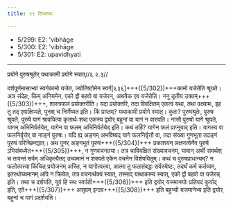 ```yaml
---
title: ९९ टिप्पणयः

---
```

- 5/299: E2: 'vibhāge
- 5/300: E2: 'vibhāge
- 5/301: E2: upavidhyati

____________________________________________


प्रयोगे पुरुषश्रुतेर् यथाकामी प्रयोगे स्यात्//६.२.३//

दर्शपूर्णमासाभ्यां स्वर्गकामो यजेत, ज्योतिष्टोमेन स्वर्ग[६३६]+++({5/302})+++कामो यजेतेति श्रूयते। अत्र संदेहः, किम् अनियमेन, एको द्वौ बहवो वा यजेरन्, अथवैक एव यजेतेति। ननु तृतीय उक्तम्+++({5/303})+++, शास्त्रफलं प्रयोक्तरीति। यदा प्रयोक्तरि, तदा विवक्षितम् एकत्वं यथा, तथा वक्ष्यामः, इह तु तद् एवाक्षिप्यते, पुनश् च निर्णेष्यत इति।
किं प्राप्तम्? यथाकामी प्रयोगे स्यात्। कुतः? पुरुषश्रुतेः, पुरुषः श्रूयते, पुरुषे यागं श्रावयित्वा कृतार्थः शब्द एकस्य द्वयोर् बहूनां वा यागं न वारयति। नासौ पुरुषो यागे श्रूयते, यागम् अभिनिर्वर्तयेत्, यागेन वा फलम् अभिनिर्वर्तयेद् इति। कथं तर्हि? यागेन फलं प्राप्नुयाद् इति। यागस्य वा फलनिर्वृत्तेर् वा नाङ्गं पुरुषः। यदि ह्य् अङ्गम् अभविष्यद् यागे फलनिर्वृत्तौ वा, तदा संख्या गुणभूता तदङ्गं पुरुषं परिच्छिन्द्यात्। अथ पुनर् अङ्गभूतं पुरुषं+++({5/304})+++ प्रकाशयन् लक्षणत्वेनैव पुरुषे ऽभिसंबध्येत+++({5/305})+++, न गुणवचनतया। तत्र चाविवक्षितं संख्यावचनम्, यावान् अर्थी समर्थश् च तावन्तं सर्वम् अधिकृत्यैतद् उच्यमानं न शक्यते एकेन वचनेन विशेषयितुम्। कथं च पुरुषप्राधान्यम्? न फलोत्पत्त्या किंचित् प्रयोजनम् अस्ति, न यागोत्पत्त्या, आत्मा तु फलसंबद्धः सर्वस्येष्टः, तदर्थं कर्म कर्तव्यम्, इतरथोच्यमानम् अपि न क्रियेत, तत्र वचनार्थक्यं स्यात्, तस्माद् याथाकाम्यं स्यात्, एको द्वौ बहवो वा यजेरन्न् इति। तथा च दर्शयति, युवं हि स्थः स्वर्पती+++({5/306})+++ इति द्वयोर् यजमानयोः प्रतिपदं कुर्याद् इति, एते+++({5/307})+++ असृग्रम् इन्दव+++({5/308})+++ इति बहुभ्यो यजमानेभ्य इति द्वयोर् बहूनां च यागं प्रदर्शयति।
